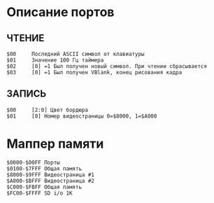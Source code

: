 # Описание портов

## ЧТЕНИЕ

```
$00     Последний ASCII символ от клавиатуры
$01     Значение 100 Гц таймера
$02     [0] =1 Был получен новый символ. При чтении сбрасывается
$03     [0] =1 Был получен VBlank, конец рисования кадра
```

## ЗАПИСЬ

```
$00     [2:0] Цвет бордюра
$01     [0] Номер видеостраницы 0=$8000, 1=$A000
```

# Маппер памяти

```
$0000-$00FF Порты
$0100-$7FFF Общая память
$8000-$9FFF Видеостраница #1
$A000-$BFFF Видеостраница #2
$C000-$FBFF Общая память
$FC00-$FFFF SD i/o 1K
```

